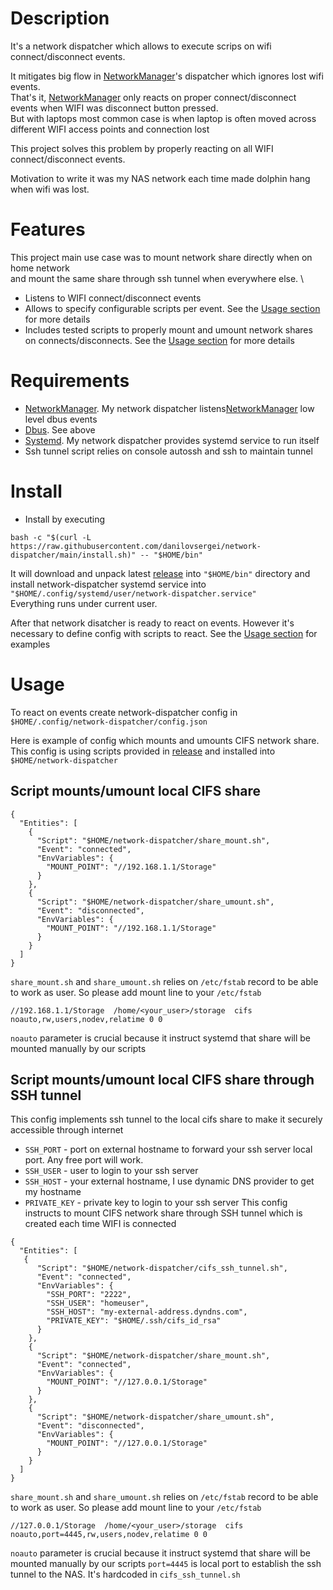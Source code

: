 # Description
It's a network dispatcher which allows to execute scrips on wifi connect/disconnect events.

It mitigates big flow in [NetworkManager](https://networkmanager.dev)'s dispatcher which ignores lost wifi events. \
That's it, [NetworkManager](https://networkmanager.dev) only reacts on proper connect/disconnect events when WIFI was disconnect button pressed.\
But with laptops most common case is when laptop is often moved across different WIFI access points and connection lost

This project solves this problem by properly reacting on all WIFI connect/disconnect events.

Motivation to write it was my NAS network each time made dolphin hang when wifi was lost.

# Features
This project main use case was to mount network share directly when on home network \
and mount the same share through ssh tunnel when everywhere else. \

* Listens to WIFI connect/disconnect events
* Allows to specify configurable scripts per event. See the [Usage section](#usage) for more details
* Includes tested scripts to properly mount and umount network shares on connects/disconnects. See the [Usage section](#usage) for more details


# Requirements
* [NetworkManager](https://networkmanager.dev). My network dispatcher listens[NetworkManager](https://networkmanager.dev) low level dbus events
* [Dbus](https://www.freedesktop.org/wiki/Software/dbus/). See above
* [Systemd](https://systemd.io/). My network dispatcher provides systemd service to run itself
* Ssh tunnel script relies on console autossh and ssh to maintain tunnel

# Install
* Install by executing
```
bash -c "$(curl -L https://raw.githubusercontent.com/danilovsergei/network-dispatcher/main/install.sh)" -- "$HOME/bin"

```
It will download and unpack latest [release](https://github.com/danilovsergei/network-dispatcher/releases/latest/download/network-dispatcher.zip) into `"$HOME/bin"` directory and install network-dispatcher systemd service into `"$HOME/.config/systemd/user/network-dispatcher.service"` \
Everything runs under current user.

After that network disatcher is ready to react on events. However it's necessary to define config with scripts to react. See the [Usage section](#usage)  for examples


# Usage
To react on events create network-dispatcher config in `$HOME/.config/network-dispatcher/config.json`

Here is example of config which mounts and umounts CIFS network share.
This config is using scripts provided in [release](https://github.com/danilovsergei/network-dispatcher/releases/latest/download/network-dispatcher.zip) and installed into `$HOME/network-dispatcher` 

## Script mounts/umount local CIFS share
```
{
  "Entities": [
    {
      "Script": "$HOME/network-dispatcher/share_mount.sh",
      "Event": "connected",
      "EnvVariables": {
        "MOUNT_POINT": "//192.168.1.1/Storage"
      }
    },
    {
      "Script": "$HOME/network-dispatcher/share_umount.sh",
      "Event": "disconnected",
      "EnvVariables": {
        "MOUNT_POINT": "//192.168.1.1/Storage"
      }
    }
  ]
}
```
`share_mount.sh` and `share_umount.sh` relies on `/etc/fstab` record to be able to work as user.  So please add mount line to your `/etc/fstab`

```
//192.168.1.1/Storage  /home/<your_user>/storage  cifs   noauto,rw,users,nodev,relatime 0 0
```
`noauto` parameter is crucial because it instruct systemd that share will be mounted manually by our scripts


## Script mounts/umount local CIFS share through SSH tunnel
This config implements ssh tunnel to the local cifs share to make it securely accessible through internet
* `SSH_PORT` - port on external hostname to forward your ssh server local port. Any free port will work. 
* `SSH_USER` - user to login to your ssh server
* `SSH_HOST` - your external hostname, I use dynamic DNS provider to get my hostname
* `PRIVATE_KEY` - private key to login to your ssh server
This config instructs to mount CIFS network share through SSH tunnel which is created each time WIFI is connected

```
{
  "Entities": [
   {
      "Script": "$HOME/network-dispatcher/cifs_ssh_tunnel.sh",
      "Event": "connected",
      "EnvVariables": {
        "SSH_PORT": "2222",
        "SSH_USER": "homeuser",
        "SSH_HOST": "my-external-address.dyndns.com",
        "PRIVATE_KEY": "$HOME/.ssh/cifs_id_rsa"
      }
    },
    {
      "Script": "$HOME/network-dispatcher/share_mount.sh",
      "Event": "connected",
      "EnvVariables": {
        "MOUNT_POINT": "//127.0.0.1/Storage"
      }
    },
    {
      "Script": "$HOME/network-dispatcher/share_umount.sh",
      "Event": "disconnected",
      "EnvVariables": {
        "MOUNT_POINT": "//127.0.0.1/Storage"
      }
    }
  ]
}
```

`share_mount.sh` and `share_umount.sh` relies on `/etc/fstab` record to be able to work as user.  So please add mount line to your `/etc/fstab`

```
//127.0.0.1/Storage  /home/<your_user>/storage  cifs   noauto,port=4445,rw,users,nodev,relatime 0 0
```

`noauto` parameter is crucial because it instruct systemd that share will be mounted manually by our scripts
`port=4445` is local port to establish the ssh tunnel to the NAS. It's hardcoded in `cifs_ssh_tunnel.sh` 

